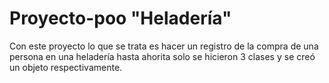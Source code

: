 # Proyecto-poo "Heladería"

Con este proyecto lo que se trata es hacer un registro de la compra de una persona en una heladería
hasta ahorita solo se hicieron 3 clases y se creó un objeto respectivamente.






